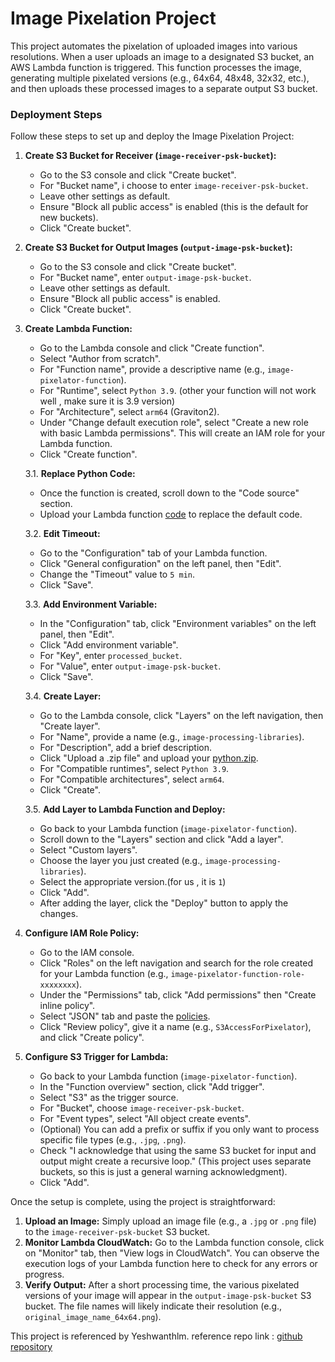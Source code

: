 # Image Pixelation Project

This project automates the pixelation of uploaded images into various resolutions. When a user uploads an image to a designated S3 bucket, an AWS Lambda function is triggered. This function processes the image, generating multiple pixelated versions (e.g., 64x64, 48x48, 32x32, etc.), and then uploads these processed images to a separate output S3 bucket.



### Deployment Steps

Follow these steps to set up and deploy the Image Pixelation Project:

1.  **Create S3 Bucket for Receiver (`image-receiver-psk-bucket`):**
    * Go to the S3 console and click "Create bucket".
    * For "Bucket name", i choose to enter `image-receiver-psk-bucket`.
    * Leave other settings as default.
    * Ensure "Block all public access" is enabled (this is the default for new buckets).
    * Click "Create bucket".

2.  **Create S3 Bucket for Output Images (`output-image-psk-bucket`):**
    * Go to the S3 console and click "Create bucket".
    * For "Bucket name", enter `output-image-psk-bucket`.
    * Leave other settings as default.
    * Ensure "Block all public access" is enabled.
    * Click "Create bucket".

3.  **Create Lambda Function:**
    * Go to the Lambda console and click "Create function".
    * Select "Author from scratch".
    * For "Function name", provide a descriptive name (e.g., `image-pixelator-function`).
    * For "Runtime", select `Python 3.9`. (other your function will not work well , make sure it is 3.9 version)
    * For "Architecture", select `arm64` (Graviton2).
    * Under "Change default execution role", select "Create a new role with basic Lambda permissions". This will create an IAM role for your Lambda function.
    * Click "Create function".

    3.1. **Replace Python Code:**
    * Once the function is created, scroll down to the "Code source" section.
    * Upload your Lambda function [code](https://github.com/pyaesoekyaw/serverless-image-bluring/blob/main/lambda_python.py) to replace the default code.

    3.2. **Edit Timeout:**
    * Go to the "Configuration" tab of your Lambda function.
    * Click "General configuration" on the left panel, then "Edit".
    * Change the "Timeout" value to `5 min`.
    * Click "Save".

    3.3. **Add Environment Variable:**
    * In the "Configuration" tab, click "Environment variables" on the left panel, then "Edit".
    * Click "Add environment variable".
    * For "Key", enter `processed_bucket`.
    * For "Value", enter `output-image-psk-bucket`.
    * Click "Save".

    3.4. **Create Layer:**
    * Go to the Lambda console, click "Layers" on the left navigation, then "Create layer".
    * For "Name", provide a name (e.g., `image-processing-libraries`).
    * For "Description", add a brief description.
    * Click "Upload a .zip file" and upload your [python.zip](https://github.com/pyaesoekyaw/serverless-image-bluring/tree/main/Layer_file).
    * For "Compatible runtimes", select `Python 3.9`.
    * For "Compatible architectures", select `arm64`.
    * Click "Create".

    3.5. **Add Layer to Lambda Function and Deploy:**
    * Go back to your Lambda function (`image-pixelator-function`).
    * Scroll down to the "Layers" section and click "Add a layer".
    * Select "Custom layers".
    * Choose the layer you just created (e.g., `image-processing-libraries`).
    * Select the appropriate version.(for us , it is `1`)
    * Click "Add".
    * After adding the layer, click the "Deploy" button to apply the changes.

4.  **Configure IAM Role Policy:**
    * Go to the IAM console.
    * Click "Roles" on the left navigation and search for the role created for your Lambda function (e.g., `image-pixelator-function-role-xxxxxxxx`).
    * Under the "Permissions" tab, click "Add permissions" then "Create inline policy".
    * Select "JSON" tab and paste the [policies](https://github.com/pyaesoekyaw/serverless-image-bluring/blob/main/lambda-role-policy.txt).
    * Click "Review policy", give it a name (e.g., `S3AccessForPixelator`), and click "Create policy".

5.  **Configure S3 Trigger for Lambda:**
    * Go back to your Lambda function (`image-pixelator-function`).
    * In the "Function overview" section, click "Add trigger".
    * Select "S3" as the trigger source.
    * For "Bucket", choose `image-receiver-psk-bucket`.
    * For "Event types", select "All object create events".
    * (Optional) You can add a prefix or suffix if you only want to process specific file types (e.g., `.jpg`, `.png`).
    * Check "I acknowledge that using the same S3 bucket for input and output might create a recursive loop." (This project uses separate buckets, so this is just a general warning acknowledgment).
    * Click "Add".

Once the setup is complete, using the project is straightforward:

1.  **Upload an Image:** Simply upload an image file (e.g., a `.jpg` or `.png` file) to the `image-receiver-psk-bucket` S3 bucket.
2.  **Monitor Lambda CloudWatch:** Go to the Lambda function console, click on "Monitor" tab, then "View logs in CloudWatch". You can observe the execution logs of your Lambda function here to check for any errors or progress.
3.  **Verify Output:** After a short processing time, the various pixelated versions of your image will appear in the `output-image-psk-bucket` S3 bucket. The file names will likely indicate their resolution (e.g., `original_image_name_64x64.png`).


This project is referenced by Yeshwanthlm.
reference repo link : [github repository](https://github.com/yeshwanthlm/image-pixelater-aws-project)
